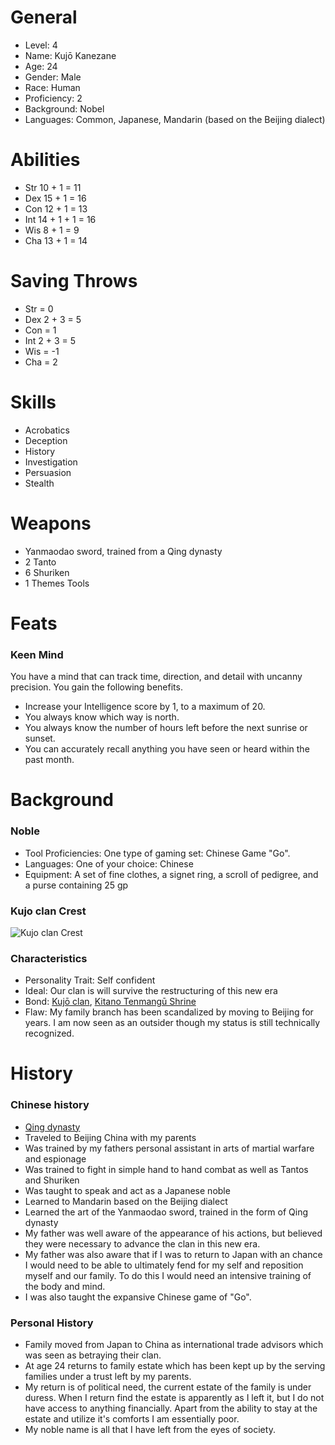# General

- Level: 4
- Name: Kujō Kanezane
- Age: 24
- Gender: Male
- Race: Human
- Proficiency: 2
- Background: Nobel
- Languages: Common, Japanese, Mandarin (based on the Beijing dialect)

# Abilities

- Str 10 + 1 = 11
- Dex 15 + 1 = 16
- Con 12 + 1 = 13
- Int 14 + 1 + 1 = 16
- Wis 8 + 1 = 9
- Cha 13 + 1 = 14

# Saving Throws

- Str = 0
- Dex 2 + 3 = 5
- Con = 1
- Int 2 + 3 = 5
- Wis = -1
- Cha = 2

# Skills

- Acrobatics
- Deception
- History
- Investigation
- Persuasion
- Stealth

# Weapons

- Yanmaodao sword, trained from a Qing dynasty
- 2 Tanto
- 6 Shuriken
- 1 Themes Tools

# Feats

### Keen Mind

You have a mind that can track time, direction, and detail with uncanny precision. You gain the
following benefits.

- Increase your Intelligence score by 1, to a maximum of 20.
- You always know which way is north.
- You always know the number of hours left before the next sunrise or sunset.
- You can accurately recall anything you have seen or heard within the past month.

# Background

### Noble
- Tool Proficiencies: One type of gaming set: Chinese Game "Go".
- Languages: One of your choice: Chinese
- Equipment: A set of fine clothes, a signet ring, a scroll of pedigree, and a purse containing 25 gp

### Kujo clan Crest
![Kujo clan Crest](https://en.wikipedia.org/wiki/Kuj%C5%8D_family#/media/File:Kujokamon.svg)

### Characteristics

- Personality Trait: Self confident
- Ideal: Our clan is will survive the restructuring of this new era
- Bond: [Kujō clan](https://en.wikipedia.org/wiki/Kuj%C5%8D_family), [Kitano Tenmangū Shrine](https://en.wikipedia.org/wiki/Kitano_Tenmang%C5%AB)
- Flaw: My family branch has been scandalized by moving to Beijing for years. I am now seen as an outsider though my status is still technically recognized.

# History

### Chinese history
- [Qing dynasty](https://en.wikipedia.org/wiki/Qing_dynasty)
- Traveled to Beijing China with my parents
- Was trained by my fathers personal assistant in arts of martial warfare and espionage
- Was trained to fight in simple hand to hand combat as well as Tantos and Shuriken
- Was taught to speak and act as a Japanese noble
- Learned to Mandarin based on the Beijing dialect
- Learned the art of the Yanmaodao sword, trained in the form of Qing dynasty
- My father was well aware of the appearance of his actions, but believed they were necessary to advance the clan in this new era.
- My father was also aware that if I was to return to Japan with an chance I would need to be able to ultimately fend for my self and reposition myself and our family. To do this I would need an intensive training of the body and mind.
- I was also taught the expansive Chinese game of "Go".

### Personal History

- Family moved from Japan to China as international trade advisors which was seen as betraying their clan.
- At age 24 returns to family estate which has been kept up by the serving families under a trust left by my parents.
- My return is of political need, the current estate of the family is under duress. When I return find the estate is apparently as I left it, but I do not have access to anything financially. Apart from the ability to stay at the estate and utilize it's comforts I am essentially poor.
- My noble name is all that I have left from the eyes of society.
